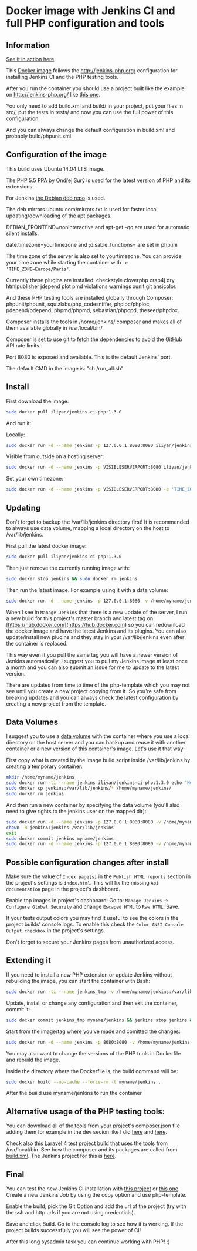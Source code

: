 Docker image with Jenkins CI and full PHP configuration and tools
===

Information
---

[See it in action here](http://jenkins.iliyan-trifonov.com/ "Jenkins CI PHP on iliyan-trifonov.com").

This [Docker image](https://registry.hub.docker.com/u/iliyan/jenkins-ci-php/ "Docker Jenkins CI PHP")
follows the http://jenkins-php.org/ configuration for installing Jenkins CI and the PHP testing tools.

After you run the container you should use a project built like the example on http://jenkins-php.org/
like [this one](http://gitlab.iliyan-trifonov.com/behat-tests/mvc-bdd-tdd/tree/master "mvc-bdd-tdd").

You only need to add build.xml and build/ in your project, put your files in src/, put the tests in tests/ 
and now you can use the full power of this configuration.

And you can always change the default configuration
in build.xml and probably build/phpunit.xml

Configuration of the image
---

This build uses Ubuntu 14.04 LTS image.

The [PHP 5.5 PPA by Ondřej Surý](https://launchpad.net/~ondrej/+archive/ubuntu/php5 "PPA for PHP 5.5") 
is used for the latest version of PHP and its extensions.

For Jenkins [the Debian deb repo](http://pkg.jenkins-ci.org/debian "Jenkins Deb Repo") is used.

The deb mirrors.ubuntu.com/mirrors.txt is used for faster local updating/downloading of the apt packages.

DEBIAN_FRONTEND=noninteractive and apt-get -qq are used for automatic silent installs.

date.timezone=yourtimezone and ;disable_functions= are set in php.ini

The time zone of the server is also set to yourtimezone. You can provide your time zone while starting the container with `-e 'TIME_ZONE=Europe/Paris'`.

Currently these plugins are installed: checkstyle cloverphp crap4j dry htmlpublisher jdepend plot pmd violations warnings xunit git ansicolor.

And these PHP testing tools are installed globally through Composer:
phpunit/phpunit, squizlabs/php_codesniffer, phploc/phploc, pdepend/pdepend, phpmd/phpmd, sebastian/phpcpd, theseer/phpdox.

Composer installs the tools in /home/jenkins/.composer and makes all of them available globally in /usr/local/bin/.

Composer is set to use git to fetch the dependencies to avoid the GitHub API rate limits.

Port 8080 is exposed and available. This is the default Jenkins' port.

The default CMD in the image is: "sh /run_all.sh"

Install
---

First download the image:

```bash
sudo docker pull iliyan/jenkins-ci-php:1.3.0
```

And run it:

Locally:

```bash
sudo docker run -d --name jenkins -p 127.0.0.1:8080:8080 iliyan/jenkins-ci-php:1.3.0
```

Visible from outside on a hosting server:

```bash
sudo docker run -d --name jenkins -p VISIBLESERVERPORT:8080 iliyan/jenkins-ci-php:1.3.0
```

Set your own timezone:

```bash
sudo docker run -d --name jenkins -p VISIBLESERVERPORT:8080 -e 'TIME_ZONE=Europe/Paris' iliyan/jenkins-ci-php:1.3.0
```

Updating
---

Don't forget to backup the /var/lib/jenkins directory first!
It is recommended to always use data volume, mapping a local directory on the host to /var/lib/jenkins. 

First pull the latest docker image:

```bash
sudo docker pull iliyan/jenkins-ci-php:1.3.0
```

Then just remove the currently running image with:

```bash
sudo docker stop jenkins && sudo docker rm jenkins
```

Then run the latest image. For example using it with a data volume:

```bash
sudo docker run -d --name jenkins -p 127.0.0.1:8080 -v /home/myname/jenkins:/var/lib/jenkins iliyan/jenkins-ci-php:1.3.0
```

When I see in `Manage Jenkins` that there is a new update of the server, I run a new build for this project's master branch and latest tag on [https://hub.docker.com](https://hub.docker.com) so you can redownload the docker image and have the latest Jenkins and its plugins. You can also update/install new plugins and they stay in your /var/lib/jenkins even after the container is replaced.

This way even if you pull the same tag you will have a newer version of Jenkins automatically.
I suggest you to pull my Jenkins image at least once a month and you can also submit an issue for me to update to the latest version.

There are updates from time to time of the php-template which you may not see until you create a new project copying from it. So you're safe from breaking updates and you can always check the latest configuration by creating a new project from the template.

Data Volumes
---

I suggest you to use a [data volume](https://docs.docker.com/userguide/dockervolumes/ "Docker Data Volumes") 
with the container where you use a local directory on the host server and you can backup and reuse it with another 
container or a new version of this container's image.
Let's use it that way:

First copy what is created by the image build script inside /var/lib/jenkins by creating a temporary container:

```bash
mkdir /home/myname/jenkins
sudo docker run -ti --name jenkins iliyan/jenkins-ci-php:1.3.0 echo "Hello, Docker"
sudo docker cp jenkins:/var/lib/jenkins/* /home/myname/jenkins/
sudo docker rm jenkins
```

And then run a new container by specifying the data volume (you'll also need to give rights to the jenkins user on the mapped dir):

```bash
sudo docker run -d --name jenkins -p 127.0.0.1:8080:8080 -v /home/myname/jenkins:/var/lib/jenkins iliyan/jenkins-ci-php:1.3.0 bash
chown -R jenkins:jenkins /var/lib/jenkins
exit
sudo docker commit jenkins myname/jenkins
sudo docker run -d --name jenkins -p 127.0.0.1:8080:8080 -v /home/myname/jenkins:/var/lib/jenkins myname/jenkins sh /run_all.sh 
```

Possible configuration changes after install
---

Make sure the value of `Index page[s]` in the `Publish HTML reports` section in the project's settings is `index.html`.
This will fix the missing `Api documentation` page in the project's dashboard.

Enable top images in project's dashboard:
Go to: `Manage Jenkins` -> `Configure Global Security`
and change `Escaped HTML` to `Raw HTML`.
Save.

If your tests output colors you may find it useful to see the colors in the project builds' console logs.
To enable this check the `Color ANSI Console Output checkbox` in the project's settings.

Don't forget to secure your Jenkins pages from unauthorized access.

Extending it
---

If you need to install a new PHP extension or update Jenkins without rebuilding the image, you can start the container with Bash:

```bash
sudo docker run -ti --name jenkins_tmp -v /home/myname/jenkins:/var/lib/jenkins iliyan/jenkins-ci-php:1.3.0 bash
```

Update, install or change any configuration and then exit the container, commit it:

```bash
sudo docker commit jenkins_tmp myname/jenkins && jenkins stop jenkins && jenkins rm jenkins jenkins_tmp
```

Start from the image/tag where you've made and comitted the changes:

```bash
sudo docker run -d --name jenkins -p 8080:8080 -v /home/myname/jenkins:/var/lib/jenkins myname/jenkins sh /run_all.sh
```

You may also want to change the versions of the PHP tools in Dockerfile and rebuild the image.

Inside the directory where the Dockerfile is, the build command will be:

```bash
sudo docker build --no-cache --force-rm -t myname/jenkins .
```

After the buiild use myname/jenkins to run the container

Alternative usage of the PHP testing tools:
---

You can download all of the tools from your project's composer.json file adding them for example in the dev secion 
like I did [here](http://gitlab.iliyan-trifonov.com/behat-tests/mvc-bdd-tdd/blob/master/composer.json "composer.json") 
and [here](http://gitlab.iliyan-trifonov.com/behat-tests/mvc-bdd-tdd/blob/master/build.xml "build.xml").

Check also [this Laravel 4 test project build](https://gitlab.iliyan-trifonov.com/laravel/test-empty-laravel-project/tree/master "Laravel 4 Test Jenkins PHP build") that uses the tools from /usr/local/bin. See how the composer and its packages are called from [build.xml](https://gitlab.iliyan-trifonov.com/laravel/test-empty-laravel-project/blob/master/build.xml "build.xml"). The Jenkins project for this is [here](https://jenkins.iliyan-trifonov.com/job/LaravelTestEmptyProject/ "Laravel Test Project").

Final
---

You can test the new Jenkins CI installation with [this project](https://github.com/sebastianbergmann/money.git "sebastianbergmann/money")
or [this one](http://gitlab.iliyan-trifonov.com/behat-tests/mvc-bdd-tdd/tree/master "mvc-bdd-tdd").
Create a new Jenkins Job by using the copy option and use php-template.

Enable the build, pick the Git Option and add
the url of the project (try with the ssh and http urls if you are not using credentials).

Save and click Build. 
Go to the console log to see how it is working.
If the project builds successfully you will see the power of CI!

After this long sysadmin task you can continue working with PHP! :)
